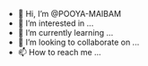 - 👋 Hi, I’m @POOYA-MAIBAM
- 👀 I’m interested in ...
- 🌱 I’m currently learning ...
- 💞️ I’m looking to collaborate on ...
- 📫 How to reach me ...

<!---
POOYA-MAIBAM/POOYA-MAIBAM is a ✨ special ✨ repository because its `README.md` (this file) appears on your GitHub profile.
You can click the Preview link to take a look at your changes.
--->
